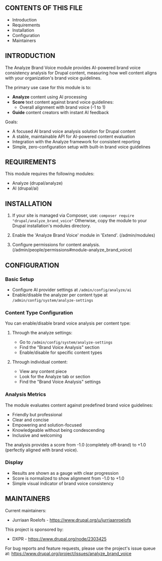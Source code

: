 ## CONTENTS OF THIS FILE

- Introduction
- Requirements
- Installation
- Configuration
- Maintainers

## INTRODUCTION

The Analyze Brand Voice module provides AI-powered brand voice consistency analysis for Drupal content, measuring how well content aligns with your organization's brand voice guidelines.

The primary use case for this module is to:

- **Analyze** content using AI processing
- **Score** text content against brand voice guidelines:
  - Overall alignment with brand voice (-1 to 1)
- **Guide** content creators with instant AI feedback

Goals:

- A focused AI brand voice analysis solution for Drupal content
- A stable, maintainable API for AI-powered content evaluation
- Integration with the Analyze framework for consistent reporting
- Simple, zero-configuration setup with built-in brand voice guidelines

## REQUIREMENTS

This module requires the following modules:

- Analyze (drupal/analyze)
- AI (drupal/ai)

## INSTALLATION

1. If your site is managed via Composer, use:
   ```composer require "drupal/analyze_brand_voice"```
   Otherwise, copy the module to your Drupal installation's modules directory.

2. Enable the 'Analyze Brand Voice' module in 'Extend'.
   (/admin/modules)

3. Configure permissions for content analysis.
   (/admin/people/permissions#module-analyze_brand_voice)

## CONFIGURATION

### Basic Setup
- Configure AI provider settings at `/admin/config/analyze/ai`
- Enable/disable the analyzer per content type at `/admin/config/system/analyze-settings`

### Content Type Configuration
You can enable/disable brand voice analysis per content type:

1. Through the analyze settings:
   - Go to `/admin/config/system/analyze-settings`
   - Find the "Brand Voice Analysis" section
   - Enable/disable for specific content types

2. Through individual content:
   - View any content piece
   - Look for the Analyze tab or section
   - Find the "Brand Voice Analysis" settings

### Analysis Metrics
The module evaluates content against predefined brand voice guidelines:

- Friendly but professional
- Clear and concise
- Empowering and solution-focused
- Knowledgeable without being condescending
- Inclusive and welcoming

The analysis provides a score from -1.0 (completely off-brand) to +1.0 (perfectly aligned with brand voice).

### Display
- Results are shown as a gauge with clear progression
- Score is normalized to show alignment from -1.0 to +1.0
- Simple visual indicator of brand voice consistency

## MAINTAINERS

Current maintainers:
- Jurriaan Roelofs - https://www.drupal.org/u/jurriaanroelofs

This project is sponsored by:
- DXPR - https://www.drupal.org/node/2303425

For bug reports and feature requests, please use the project's issue queue at:
https://www.drupal.org/project/issues/analyze_brand_voice 